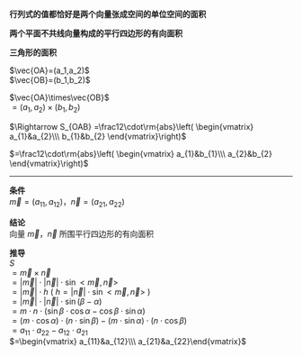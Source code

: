 **行列式的值都恰好是两个向量张成空间的单位空间的面积**  
  
**两个平面不共线向量构成的平行四边形的有向面积**  
  
**三角形的面积**  
  
 $\vec{OA}=(a_1,a_2)$   
 $\vec{OB}=(b_1,b_2)$   
  
 $\vec{OA}\times\vec{OB}$   
 $=(a_1,a_2)\times(b_1,b_2)$   
  
 $\Rightarrow S_{OAB}  
=\frac12\cdot\rm{abs}\left(  
\begin{vmatrix}  
a_{1}&a_{2}\\\   
b_{1}&b_{2}  
\end{vmatrix}\right)$   
  
 $=\frac12\cdot\rm{abs}\left(  
\begin{vmatrix}  
a_{1}&b_{1}\\\   
a_{2}&b_{2}  
\end{vmatrix}\right)$   
  
---  
**条件**  
 $\vec m=(a_{11},a_{12})，\vec n=(a_{21},a_{22})$   
  
**结论**  
向量 $\vec m，\vec n$ 所围平行四边形的有向面积  
  
**推导**  
 $S$   
 $=\vec m\times\vec n$   
 $=|\vec m|\cdot|\vec n|\cdot\sin<\vec m,\vec n>$   
 $=|\vec m|\cdot h$  ( $h=|\vec n|\cdot\sin<\vec m,\vec n>$ )  
 $=|\vec m|\cdot|\vec n|\cdot\sin(\beta-\alpha)$   
 $=m\cdot n\cdot(\sin\beta\cdot\cos\alpha  
-\cos\beta\cdot\sin\alpha)$   
 $=(m\cdot\cos\alpha)\cdot(n\cdot\sin\beta)  
-(m\cdot\sin\alpha)\cdot(n\cdot\cos\beta)$   
 $=a_{11}\cdot a_{22}-a_{12}\cdot a_{21}$   
 $=\begin{vmatrix}  
a_{11}&a_{12}\\\   
a_{21}&a_{22}\end{vmatrix}$   
